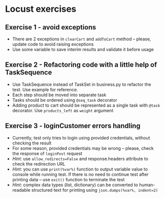 # Locust exercises

## Exercise 1 - avoid exceptions

* There are 2 exceptions in `clearCart` and `addToCart` method – please, update code to avoid raising exceptions
* Use some variable to save interim results and validate it before usage

## Exercise 2 - Refactoring code with a little help of TaskSequence

* Use TaskSequence instead of TaskSet in business.py to refactor the test. Use example for reference.
* Each step should be moved into separate task
* Tasks should be ordered using `@seq_task` decorator
* Adding product to cart should be represented as a single task with `@task` decorator.
Use `products_left` as `weight` argument

## Exercise 3 - loginCustomer errors handling

* Currently, test only tries to login using provided credentials, without checking the result
* For some reason, provided credentials may be wrong – please, check the response of `loginPost` request
* *Hint:* use `allow_redirects=False` and response.headers attribute to check the redirection URL
* *Hint:* you can use `print(%var%)` function to output variable value to console while running test.
If there is no need to continue test after printing data – use `exit()` function to terminate the test
* *Hint:* complex data types (list, dictionary) can be converted to human-readable structured text for printing
using `json.dumps(%var%, indent=2)`

